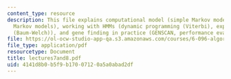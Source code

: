 ```yaml
---
content_type: resource
description: This file explains computational model (simple Markov models, hidden
  Markov models), working with HMMs (dynamic programming (Viterbi), expectation maximization
  (Baum-Welch)), and gene finding in practice (GENSCAN, performance evaluation).
file: https://ol-ocw-studio-app-qa.s3.amazonaws.com/courses/6-096-algorithms-for-computational-biology-spring-2005/4141d8b0b5f9b17007120a5a0abad2df_lectures7and8.pdf
file_type: application/pdf
resourcetype: Document
title: lectures7and8.pdf
uid: 4141d8b0-b5f9-b170-0712-0a5a0abad2df
---
```

